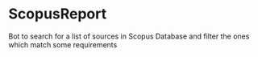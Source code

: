 # ScopusReport
Bot to search for a list of sources in Scopus Database and filter the ones which match some requirements
